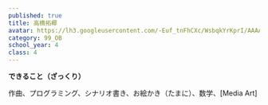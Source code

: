 ```yaml
---
published: true
title: 高橋拓椰
avatar: https://lh3.googleusercontent.com/-Euf_tnFhCXc/WsbqkYrKprI/AAAAAAAAEbs/xin957sTlw0BzzbGwKp3ZOy2H8hliBUogCE0YBhgL/s400-p/DSC06497.jpg
category: 99_OB
school_year: 4
class: 4
---
```

**できること（ざっくり）**

作曲、プログラミング、シナリオ書き、お絵かき（たまに）、数学、\[Media Art]
